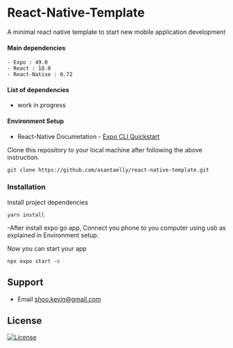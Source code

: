 # React-Native-Template

A minimal react native template to start new mobile application development

#### Main dependencies

    - Expo : 49.0
    - React : 18.0
    - React-Native : 0.72

#### List of dependencies

- work in progress

####  Environment Setup

- React-Native Documetation - [Expo CLI Quickstart](https://reactnative.dev/docs/environment-setup)


Clone this repository to your local machine after following the above instruction.

```
git clone https://github.com/asantaelly/react-native-template.git
```

### Installation

Install project dependencies

```
yarn install
```

 -After install expo go app, Connect you phone to you computer using usb as explained in Environment setup.
 
 Now you can start your app
 ```
 npx expo start -c
 ```

## Support

- Email shoo.kevin@gmail.com

## License

[![License](http://img.shields.io/:license-mit-blue.svg?style=flat-square)](http://badges.mit-license.org) 

